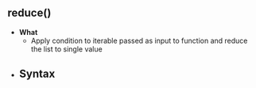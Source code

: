 ## reduce()
- **What**
  - Apply condition to iterable passed as input to function and reduce the list to single value
- **Syntax**
  - 
